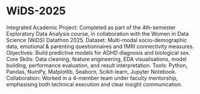 # WiDS-2025
Integrated Academic Project: Completed as part of the 4th-semester Exploratory Data Analysis course, in collaboration with the Women in Data Science (WiDS) Datathon 2025.
Dataset: Multi-modal socio-demographic data, emotional & parenting questionnaires and fMRI connectivity measures.
Objectives: Build predictive models for ADHD diagnosis and biological sex.
Core Skills: Data cleaning, feature engineering, EDA visualisations, model building, performance evaluation, and result interpretation.
Tools: Python, Pandas, NumPy, Matplotlib, Seaborn, Scikit-learn, Jupyter Notebook.
Collaboration: Worked in a 4-member team under faculty mentorship, emphasising both technical execution and clear insight communication.
